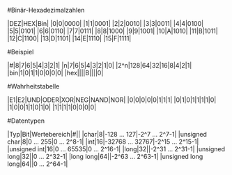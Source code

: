 ﻿#Binär-Hexadezimalzahlen

|DEZ|HEX|Bin|
|0|0|0000|
|1|1|0001|
|2|2|0010|
|3|3|0011|
|4|4|0100|
|5|5|0101|
|6|6|0110|
|7|7|0111|
|8|8|1000|
|9|9|1001|
|10|A|1010|
|11|B|1011|
|12|C|1100|
|13|D|1101|
|14|E|1110|
|15|F|1111|

#Beispiel

|#|8|7|6|5|4|3|2|1|
|n|7|6|5|4|3|2|1|0|
|2^n|128|64|32|16|8|4|2|1|
|bin|1|0|1|1|0|0|0|0|
|hex||||B||||0|

#Wahrheitstabelle

|E1|E2|UND|ODER|XOR|NEG|NAND|NOR|
|0|0|0|0|0|1|1|1|
|0|1|0|1|1|1|1|0|
|1|0|0|1|1|0|1|0|
|1|1|1|1|0|0|0|0|

#Datentypen

|Typ|Bit|Wertebereich|#||
|char|8|-128 … 127|-2^7 … 2^7-1|
|unsigned char|8|0 … 255|0 … 2^8-1|
|int|16|-32768 … 32767|-2^15 … 2^15-1|
|unsigned int|16|0 … 65535|0 … 2^16-1|
|long|32||-2^31 … 2^31-1|
|unsigned long|32||0 … 2^32-1|
|long long|64||-2^63 … 2^63-1|
|unsigned long long|64||0 … 2^64-1|
